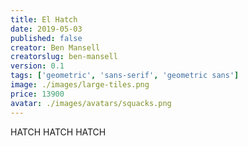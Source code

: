 ```yaml
---
title: El Hatch
date: 2019-05-03
published: false
creator: Ben Mansell
creatorslug: ben-mansell
version: 0.1
tags: ['geometric', 'sans-serif', 'geometric sans']
image: ./images/large-tiles.png
price: 13900
avatar: ./images/avatars/squacks.png
---
```


HATCH HATCH HATCH